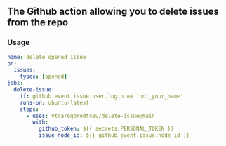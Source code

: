 ## The Github action allowing you to delete issues from the repo

### Usage

```yml
name: delete opened issue
on:
  issues:
    types: [opened]
jobs:
  delete-issue:
    if: github.event.issue.user.login == 'not_your_name'
    runs-on: ubuntu-latest
    steps:
      - uses: vtcaregorodtcev/delete-issue@main
        with:
          github_token: ${{ secrets.PERSONAL_TOKEN }}
          issue_node_id: ${{ github.event.issue.node_id }}
```
